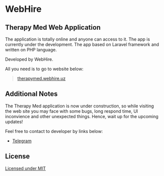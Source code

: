 # WebHire
## Therapy Med Web Application

The application is totally online and anyone can access to it. The app is currently under the development. The app based on Laravel framework and written on PHP language. 

Developed by WebHire.

All you need is to go to website below:
> [therapymed.webhire.uz](http://therapymed.webhire.uz)

## Additional Notes

 The Therapy Med application is now under construction, so while visiting the web site you may face with some bugs, long respond time, UI inconvience and other unexpected things. Hence, wait up for the upcoming updates!
 
 Feel free to contact to developer by links below:
  - [Telegram](https://t.me/erkinov_wiz)



## License

[Licensed under MIT](https://choosealicense.com/licenses/mit/)

